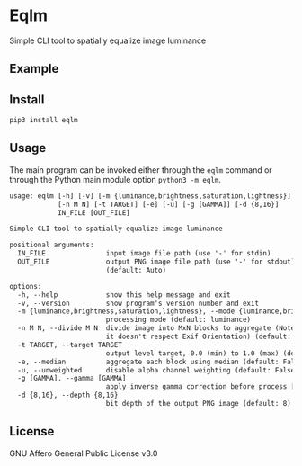 # Eqlm

Simple CLI tool to spatially equalize image luminance

## Example

## Install

```sh
pip3 install eqlm
```

## Usage

The main program can be invoked either through the `eqlm` command or through the Python main module option `python3 -m eqlm`.

```txt
usage: eqlm [-h] [-v] [-m {luminance,brightness,saturation,lightness}]
            [-n M N] [-t TARGET] [-e] [-u] [-g [GAMMA]] [-d {8,16}]
            IN_FILE [OUT_FILE]

Simple CLI tool to spatially equalize image luminance

positional arguments:
  IN_FILE               input image file path (use '-' for stdin)
  OUT_FILE              output PNG image file path (use '-' for stdout)
                        (default: Auto)

options:
  -h, --help            show this help message and exit
  -v, --version         show program's version number and exit
  -m {luminance,brightness,saturation,lightness}, --mode {luminance,brightness,saturation,lightness}
                        processing mode (default: luminance)
  -n M N, --divide M N  divide image into MxN blocks to aggregate (Note that
                        it doesn't respect Exif Orientation) (default: (2, 2))
  -t TARGET, --target TARGET
                        output level target, 0.0 (min) to 1.0 (max) (default: Average)
  -e, --median          aggregate each block using median (default: False)
  -u, --unweighted      disable alpha channel weighting (default: False)
  -g [GAMMA], --gamma [GAMMA]
                        apply inverse gamma correction before process [GAMMA=2.2] (default: None)
  -d {8,16}, --depth {8,16}
                        bit depth of the output PNG image (default: 8)
```

## License

GNU Affero General Public License v3.0

